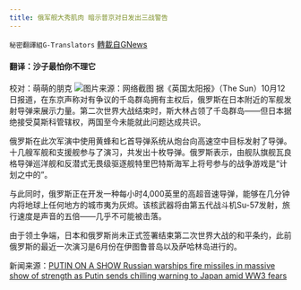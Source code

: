 ```yaml
---
title: 俄军舰大秀肌肉 暗示普京对日发出三战警告
---
```

`秘密翻譯組G-Translators` [轉載自GNews](https://gnews.org/zh-hans/1590784/)

#### 翻译：沙子最怕你不理它
校对：萌萌的朋克
![](https://assets.gnews.org/wp-content/uploads/2021/10/3-37.jpg)图片来源：网络截图
据《英国太阳报》（The Sun）10月12日报道，在东京声称对有争议的千岛群岛拥有主权后，俄罗斯在日本附近的军舰发射导弹来展示力量。第二次世界大战结束时，斯大林占领了千岛群岛——但日本据绝接受莫斯科管辖权，两国至今未能就此问题达成共识。

俄罗斯在此次军演中使用黄蜂和匕首导弹系统从炮台向高速空中目标发射了导弹。十几艘军舰和支援舰参与了演习，共发出十枚导弹。俄罗斯表示，由舰队旗舰瓦良格导弹巡洋舰和反潜式无畏级驱逐舰特里巴特斯海军上将号参与的战争游戏是“计划之中的”。

与此同时，俄罗斯正在开发一种每小时4,000英里的高超音速导弹，能够在几分钟内将地球上任何地方的城市夷为灰烬。该核武器将由第五代战斗机Su-57发射，旅行速度是声音的五倍——几乎不可能被击落。

由于领土争端，日本和俄罗斯尚未正式签署结束第二次世界大战的和平条约，此前俄罗斯的最近一次演习是6月份在伊图鲁普岛以及萨哈林岛进行的。

新闻来源：[PUTIN ON A SHOW Russian warships fire missiles in massive show of strength as Putin sends chilling warning to Japan amid WW3 fears](https://www.thesun.co.uk/news/16393142/russian-warships-missiles-japan-disputed-islands/)
